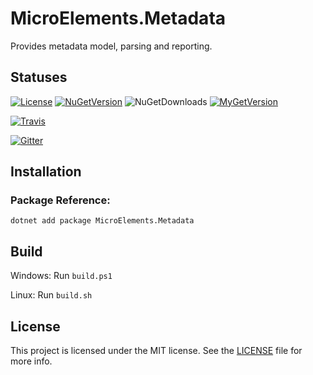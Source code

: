 # MicroElements.Metadata
Provides metadata model, parsing and reporting.

## Statuses
[![License](https://img.shields.io/github/license/micro-elements/MicroElements.Metadata.svg)](https://raw.githubusercontent.com/micro-elements/MicroElements.Metadata/master/LICENSE)
[![NuGetVersion](https://img.shields.io/nuget/v/MicroElements.Metadata.svg)](https://www.nuget.org/packages/MicroElements.Metadata)
![NuGetDownloads](https://img.shields.io/nuget/dt/MicroElements.Metadata.svg)
[![MyGetVersion](https://img.shields.io/myget/micro-elements/v/MicroElements.Metadata.svg)](https://www.myget.org/feed/micro-elements/package/nuget/MicroElements.Metadata)

[![Travis](https://img.shields.io/travis/micro-elements/MicroElements.Metadata/master.svg?logo=travis)](https://travis-ci.org/micro-elements/MicroElements.Metadata)

[![Gitter](https://img.shields.io/gitter/room/micro-elements/MicroElements.Metadata.svg)](https://gitter.im/micro-elements/MicroElements.Metadata)

## Installation

### Package Reference:

```
dotnet add package MicroElements.Metadata
```

## Build
Windows: Run `build.ps1`

Linux: Run `build.sh`

## License
This project is licensed under the MIT license. See the [LICENSE] file for more info.


[LICENSE]: https://raw.githubusercontent.com/micro-elements/MicroElements.Metadata/master/LICENSE

